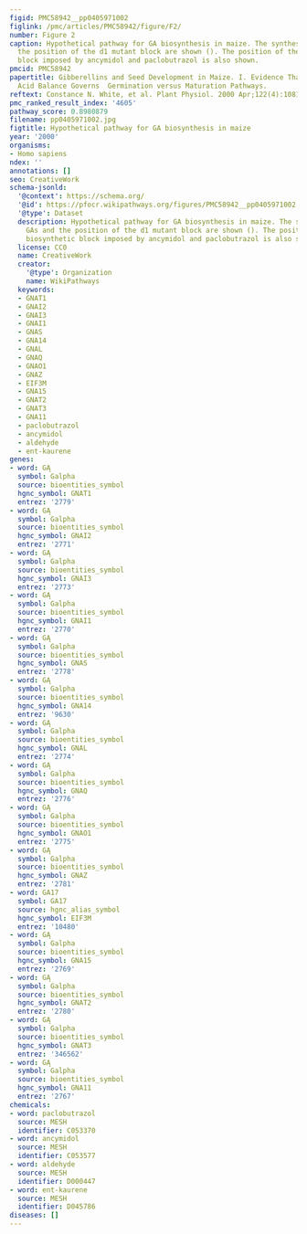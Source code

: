```yaml
---
figid: PMC58942__pp0405971002
figlink: /pmc/articles/PMC58942/figure/F2/
number: Figure 2
caption: Hypothetical pathway for GA biosynthesis in maize. The synthesis of GAs and
  the position of the d1 mutant block are shown (). The position of the biosynthetic
  block imposed by ancymidol and paclobutrazol is also shown.
pmcid: PMC58942
papertitle: Gibberellins and Seed Development in Maize. I. Evidence That Gibberellin/Abscisic
  Acid Balance Governs  Germination versus Maturation Pathways.
reftext: Constance N. White, et al. Plant Physiol. 2000 Apr;122(4):1081-1088.
pmc_ranked_result_index: '4605'
pathway_score: 0.8980879
filename: pp0405971002.jpg
figtitle: Hypothetical pathway for GA biosynthesis in maize
year: '2000'
organisms:
- Homo sapiens
ndex: ''
annotations: []
seo: CreativeWork
schema-jsonld:
  '@context': https://schema.org/
  '@id': https://pfocr.wikipathways.org/figures/PMC58942__pp0405971002.html
  '@type': Dataset
  description: Hypothetical pathway for GA biosynthesis in maize. The synthesis of
    GAs and the position of the d1 mutant block are shown (). The position of the
    biosynthetic block imposed by ancymidol and paclobutrazol is also shown.
  license: CC0
  name: CreativeWork
  creator:
    '@type': Organization
    name: WikiPathways
  keywords:
  - GNAT1
  - GNAI2
  - GNAI3
  - GNAI1
  - GNAS
  - GNA14
  - GNAL
  - GNAQ
  - GNAO1
  - GNAZ
  - EIF3M
  - GNA15
  - GNAT2
  - GNAT3
  - GNA11
  - paclobutrazol
  - ancymidol
  - aldehyde
  - ent-kaurene
genes:
- word: GĄ
  symbol: Galpha
  source: bioentities_symbol
  hgnc_symbol: GNAT1
  entrez: '2779'
- word: GĄ
  symbol: Galpha
  source: bioentities_symbol
  hgnc_symbol: GNAI2
  entrez: '2771'
- word: GĄ
  symbol: Galpha
  source: bioentities_symbol
  hgnc_symbol: GNAI3
  entrez: '2773'
- word: GĄ
  symbol: Galpha
  source: bioentities_symbol
  hgnc_symbol: GNAI1
  entrez: '2770'
- word: GĄ
  symbol: Galpha
  source: bioentities_symbol
  hgnc_symbol: GNAS
  entrez: '2778'
- word: GĄ
  symbol: Galpha
  source: bioentities_symbol
  hgnc_symbol: GNA14
  entrez: '9630'
- word: GĄ
  symbol: Galpha
  source: bioentities_symbol
  hgnc_symbol: GNAL
  entrez: '2774'
- word: GĄ
  symbol: Galpha
  source: bioentities_symbol
  hgnc_symbol: GNAQ
  entrez: '2776'
- word: GĄ
  symbol: Galpha
  source: bioentities_symbol
  hgnc_symbol: GNAO1
  entrez: '2775'
- word: GĄ
  symbol: Galpha
  source: bioentities_symbol
  hgnc_symbol: GNAZ
  entrez: '2781'
- word: GA17
  symbol: GA17
  source: hgnc_alias_symbol
  hgnc_symbol: EIF3M
  entrez: '10480'
- word: GĄ
  symbol: Galpha
  source: bioentities_symbol
  hgnc_symbol: GNA15
  entrez: '2769'
- word: GĄ
  symbol: Galpha
  source: bioentities_symbol
  hgnc_symbol: GNAT2
  entrez: '2780'
- word: GĄ
  symbol: Galpha
  source: bioentities_symbol
  hgnc_symbol: GNAT3
  entrez: '346562'
- word: GĄ
  symbol: Galpha
  source: bioentities_symbol
  hgnc_symbol: GNA11
  entrez: '2767'
chemicals:
- word: paclobutrazol
  source: MESH
  identifier: C053370
- word: ancymidol
  source: MESH
  identifier: C053577
- word: aldehyde
  source: MESH
  identifier: D000447
- word: ent-kaurene
  source: MESH
  identifier: D045786
diseases: []
---
```

